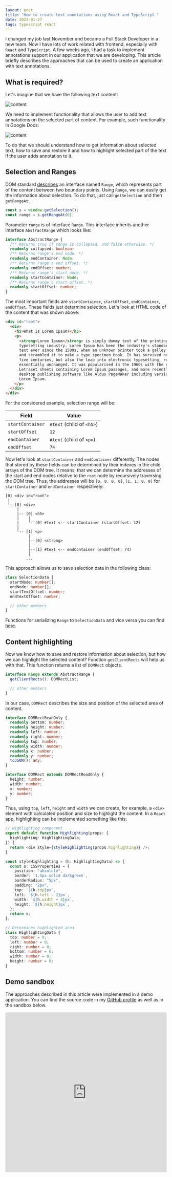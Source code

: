 ```yaml
---
layout: post
title: "How to create text annotations using React and TypeScript "
date: 2023-01-27
tags: typescript react
---
```


I changed my job last November and became a Full Stack Developer in a new team. Now I have lots of work related with frontend, especially with `React` and `TypeScript`. A few weeks ago, I had a task to implement annotations support in our application that we are developing. This article briefly describes the approaches that can be used to create an application with text annotations.

## What is required?

Let's imagine that we have the following text content:

<img src="{{site.baseurl}}/assets/2023/01/2023-01-30-react-html-annotations/image01.png" alt="content">

We need to implement functionality that allows the user to add text annotations on the selected part of content. For example, such functionality in Google Docs:

<img src="{{site.baseurl}}/assets/2023/01/2023-01-30-react-html-annotations/image02.png" alt="content">

To do that we should understand how to get information about selected text, how to save and restore it and how to highlight selected part of the text if the user adds annotation to it.

## Selection and Ranges

DOM standard [describes](https://dom.spec.whatwg.org/#ranges) an interface named `Range`, which represents part of the content between two boundary points. Using `Range`, we can easily get the information about selection. To do that, just call `getSelection` and then `getRangeAt`:

``` typescript
const s = window.getSelection();
const range = s.getRangeAt(0);
```

Parameter `range` is of interface `Range`. This interface inherits another interface `AbstractRange` which looks like:

``` typescript
interface AbstractRange {
  /** Returns true if range is collapsed, and false otherwise. */
  readonly collapsed: boolean;
  /** Returns range's end node. */
  readonly endContainer: Node;
  /** Returns range's end offset. */
  readonly endOffset: number;
  /** Returns range's start node. */
  readonly startContainer: Node;
  /** Returns range's start offset. */
  readonly startOffset: number;
}
```

The most important fields are `startContainer`, `startOffset`, `endContainer`, `endOffset`. These fields just determine selection. Let's look at HTML code of the content that was shown above:

``` html
<div id="root"> 
  <div>
    <h5>What is Lorem Ipsum?</h5>
    <p>
      <strong>Lorem Ipsum</strong> is simply dummy text of the printing and
      typesetting industry. Lorem Ipsum has been the industry's standard dummy
      text ever since the 1500s, when an unknown printer took a galley of type
      and scrambled it to make a type specimen book. It has survived not only
      five centuries, but also the leap into electronic typesetting, remaining
      essentially unchanged. It was popularised in the 1960s with the release of
      Letraset sheets containing Lorem Ipsum passages, and more recently with
      desktop publishing software like Aldus PageMaker including versions of
      Lorem Ipsum.
    </p>
  </div>
</div>
```

For the considered example, selection range will be:

| Field            | Value                     |
| ---------------- | ------------------------- |
| `startContainer` | `#text` (child of `<h5>`) |
| `startOffset`    | `12`                      |
| `endContainer`   | `#text` (child of `<p>`)  |
| `endOffset`      | `74`                      |

Now let's look at `startContainer` and `endContainer` differently. The nodes that stored by these fields can be determined by their indexes in the child arrays of the DOM tree. It means, that we can determine the addresses of the start and end nodes relative to the `root` node by recursively traversing the DOM tree. Thus, the addresses will be `[0, 0, 0, 0]`, `[1, 1, 0, 0]` for `startContainer` and `endContainer` respectively:

``` text
[0] <div id="root">
 |
 ╵--[0] <div>
     |
     |-- [0] <h5>
     |    |
     |    ╵--[0] #text <-- startContainer (startOffset: 12) 
     |
     ╵-- [1] <p>
          |
          |--[0] <strong>
          |
          |--[1] #text <-- endContainer (endOffset: 74) 
          |
         ...
```

This approach allows us to save selection data in the following class:

``` typescript
class SelectionData {
  startNode: number[];
  endNode: number[];
  startTextOffset: number;
  endTextOffset: number;

  // other members
}
```

Functions for serializing `Range` to `SelectionData` and vice versa you can find [here](https://github.com/alexeyfv/react-html-annotations/blob/main/src/hooks/useSelection.ts).

## Content highlighting

Now we know how to save and restore information about selection, but how we can highlight the selected content? Function `getClientRects` will help us with that. This function returns a list of `DOMRect` objects.

``` typescript
interface Range extends AbstractRange {
  getClientRects(): DOMRectList;

  // other members
}
```

In our case, `DOMRect` describes the size and position of the selected area of content.

``` typescript
interface DOMRectReadOnly {
  readonly bottom: number;
  readonly height: number;
  readonly left: number;
  readonly right: number;
  readonly top: number;
  readonly width: number;
  readonly x: number;
  readonly y: number;
  toJSON(): any;
}

interface DOMRect extends DOMRectReadOnly {
  height: number;
  width: number;
  x: number;
  y: number;
}
```

Thus, using `top`, `left`, `height` and `width` we can create, for example, a `<div>` element with calculated position and size to highlight the content. In a `React` app, highlighting can be implemented something like this:

``` typescript
// Highlighting component
export default function Highlighting(props: {
  highlighting: HighlightingData;
}) {
  return <div style={styleHighlighting(props.highlighting)} />;
}

const styleHighlighting = (h: HighlightingData) => {
  const s: CSSProperties = {
    position: "absolute",
    border: `1.5px solid darkgreen`,
    borderRadius: "5px",
    padding: "2px",
    top: `${h.top}px`,
    left: `${h.left - 2}px`,
    width: `${h.width + 4}px`,
    height: `${h.height}px`,
  };
  return s;
};

// Determines highlighted area
class HighlightingData {
  top: number = 0;
  left: number = 0;
  right: number = 0;
  bottom: number = 0;
  width: number = 0;
  height: number = 0;
}
```

## Demo sandbox

The approaches described in this article were implemented in a demo application. You can find the source code in my [GitHub profile](https://github.com/alexeyfv/react-html-annotations) as well as in the sandbox below.

<iframe
  src="https://codesandbox.io/embed/wandering-water-3rum90?autoresize=1&fontsize=14&hidenavigation=1&theme=dark&view=preview"
  style="
    width: 100%;
    height: 500px;
    border: 0;
    border-radius: 4px;
    overflow: hidden;
  "
  title="react-html-annotations-sandbox"
  allow="accelerometer; ambient-light-sensor; camera; encrypted-media; geolocation; gyroscope; hid; microphone; midi; payment; usb; vr; xr-spatial-tracking"
  sandbox="allow-forms allow-modals allow-popups allow-presentation allow-same-origin allow-scripts"
></iframe>
